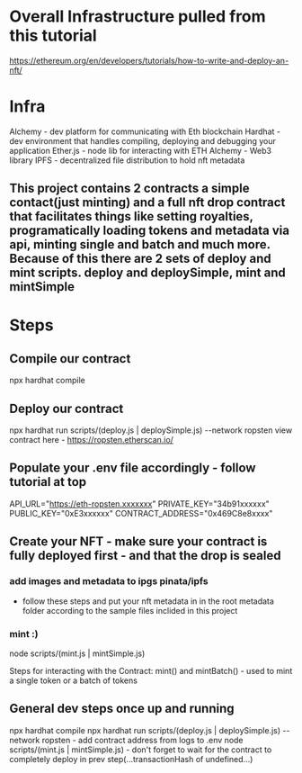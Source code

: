 # Overall Infrastructure pulled from this tutorial

https://ethereum.org/en/developers/tutorials/how-to-write-and-deploy-an-nft/

# Infra

Alchemy - dev platform for communicating with Eth blockchain
Hardhat - dev environment that handles compiling, deploying and debugging your application
Ether.js - node lib for interacting with ETH
Alchemy - Web3 library
IPFS - decentralized file distribution to hold nft metadata

## This project contains 2 contracts a simple contact(just minting) and a full nft drop contract that facilitates things like setting royalties, programatically loading tokens and metadata via api, minting single and batch and much more. Because of this there are 2 sets of deploy and mint scripts. deploy and deploySimple, mint and mintSimple

# Steps

## Compile our contract

npx hardhat compile

## Deploy our contract

npx hardhat run scripts/(deploy.js | deploySimple.js) --network ropsten
view contract here - https://ropsten.etherscan.io/

## Populate your .env file accordingly - follow tutorial at top

API_URL="https://eth-ropsten.xxxxxxx"
PRIVATE_KEY="34b91xxxxxx"
PUBLIC_KEY="0xE3xxxxxx"
CONTRACT_ADDRESS="0x469C8e8xxxx"

## Create your NFT - make sure your contract is fully deployed first - and that the drop is sealed

### add images and metadata to ipgs pinata/ipfs

- follow these steps and put your nft metadata in in the root metadata folder according to the sample files inclided in this project

### mint :)

node scripts/(mint.js | mintSimple.js)

Steps for interacting with the Contract:
mint() and mintBatch() - used to mint a single token or a batch of tokens

## General dev steps once up and running

npx hardhat compile
npx hardhat run scripts/(deploy.js | deploySimple.js) --network ropsten - add contract address from logs to .env
node scripts/(mint.js | mintSimple.js) - don't forget to wait for the contract to completely deploy in prev step(...transactionHash of undefined...)
